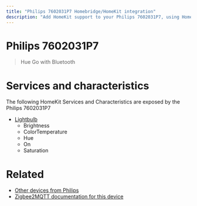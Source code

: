 ```yaml
---
title: "Philips 7602031P7 Homebridge/HomeKit integration"
description: "Add HomeKit support to your Philips 7602031P7, using Homebridge, Zigbee2MQTT and homebridge-z2m."
---
```

<!---
This file has been GENERATED using src/docgen/docgen.ts
DO NOT EDIT THIS FILE MANUALLY!
-->
# Philips 7602031P7
> Hue Go with Bluetooth


# Services and characteristics
The following HomeKit Services and Characteristics are exposed by
the Philips 7602031P7

* [Lightbulb](../../light.md)
  * Brightness
  * ColorTemperature
  * Hue
  * On
  * Saturation


# Related
* [Other devices from Philips](../index.md#philips)
* [Zigbee2MQTT documentation for this device](https://www.zigbee2mqtt.io/devices/7602031P7.html)